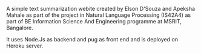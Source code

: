 A simple text summarization webite created by Elson D'Souza and Apeksha Mahale as part of the project in Natural Language Processing (IS42A4) as part of BE Information Science And Engineering programme at MSRIT, Bangalore.

It uses Node.Js as backend and pug as front end and is deployed on Heroku server.  
